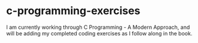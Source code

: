 # c-programming-exercises
I am currently working through C Programming - A Modern Approach, and will be adding my completed coding exercises as I follow along in the book.
